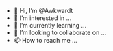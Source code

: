 - 👋 Hi, I’m @Awkwardt
- 👀 I’m interested in ...
- 🌱 I’m currently learning ...
- 💞️ I’m looking to collaborate on ...
- 📫 How to reach me ...

<!---
Awkwardt/Awkwardt is a ✨ special ✨ repository because its `README.md` (this file) appears on your GitHub profile.
You can click the Preview link to take a look at your changes.
--->

